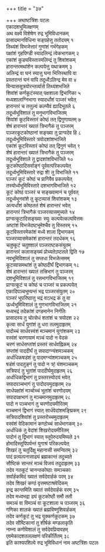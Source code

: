 +++
title = "३७"

+++
अथाष्टत्रिंशः पटलः  
एकादशभूमिलक्षणम्  
अथ वक्ष्ये विशेषेण रुद्र भूमिविधानकम्  
प्रासादमानविधिना सङ्ग्रहेत्तु ततोदयम् १  
तिथ्यंशं विभजेत्तारं गुणांशं गर्भगेहकम्  
पक्षांशं गृहपिण्डी स्यादलिन्द्रं त्वेकभागकम् २  
एकांशं कुड्यविस्तारमलिन्द्रं तु शिवांशकम्  
हारान्तरमथांशेन कल्पयेत्तु यथाक्रमम् ३  
अलिन्द्रं वा घनं स्यात्तु घना भित्तिरथापि वा  
प्रस्तरान्तं घनं वापि तदूर्ध्वेऽलिन्द्र मेव वा ४  
विन्याससूत्रयोरन्तर्व्यासे तिथ्यंशभजिते  
शिवांशं कर्णकूटंस्यात् पक्षशाला द्विभागिका ५  
मध्यशालाग्निभागा स्यादर्धांशं पञ्जरं भवेत्  
हारान्तरं च तत्तुल्यं कल्प्यैवं ह्यादिभूतले ६  
तदूर्ध्वभूविशालं तु मनुभागविभाजितम्  
शिवांशं कूटविस्तारं कोष्ठं तत् द्विगुणायतम् ७  
शेषं हारान्तरं ख्यातं त्रिभागैकं तु पञ्जरम्  
पञ्जरकूटकोष्ठानां सङ्ख्या तु प्राग्वदेव हि ८  
तदूर्ध्वभूमिविस्तारे त्रयोदशांशभाजिते  
एकांशं कूटविस्तारं कोष्ठं तत् द्विगुणं भवेत् ९  
शेषं हारान्तरं ख्यातं त्रिभागैकं तु पञ्जरम्  
तदूर्ध्वभूविशाले तु द्वादशांशविभाजिते १०  
कूटकोष्ठादिसर्वाङ्गं पूर्ववत्परिकल्पयेत्  
तदूर्ध्वभूमिविस्तारे रुद्रा शें\! तु विभाजिते ११  
पञ्जरं कूटं कोष्ठं च प्रागिवैव प्रकल्पयेत्  
तस्योर्ध्वभूमिविस्तारे दशभागविभाजिते १२  
कूटं कोष्ठं पञ्जरं च सङ्ख्यामानं च पूर्ववत्  
तदूर्ध्वभूनवांशे तु कूटव्यासं शिवांशकम् १३  
अत्यर्धांशं कोष्ठततं शेषं हारान्तरं भवेत्  
हारान्तरं त्रिभागैकं पञ्जरव्यासमुच्यते १४  
प्राग्वत्कूटादिसङ्ख्याः स्युः कल्पयेत्कल्पवित्तमः  
अष्टांशं विभजेदष्टभूमेश्चैव तु विस्तरम् १५  
कूटविस्तारमेकांशं मध्ये शाला द्विभागकम्  
पञ्जरव्यासमेकांशं हारान्तरं तदर्धकम् १६  
चतुष्कूटं चतुश्शालं पञ्जराष्टकसंयुतम्  
हारान्तरं कलासङ्ख्यं प्रोच्यतेऽष्टतले द्विति १७  
नवभूमिविशालं तु सप्तधा विभजेत्समम्  
कूटव्यासमथांशं तु कोष्ठदीर्घं द्विभागकम् १८  
शेषं हारान्तरं ख्यातं तत्त्रिभागं तु पञ्जरम्  
दशभूमिविशालं तु रसभागविभाजितम् १९  
प्राग्वत्कूटं च कोष्ठं च पञ्जरं च प्रकल्पयेत्  
एकादिपञ्चभूम्यन्तं भद्र पञ्जरसंयुतम् २०  
पञ्जरं भूपरिष्ठात्तु भद्रं वाऽभद्र कं तु वा  
ऊर्ध्वभूमिविशालं तु गुणभागविभाजितम् २१  
मध्यभद्रं तदेकांशं दण्डमानेन निर्गतिः  
प्रासादस्य तु चोत्सेधं शतांशं च त्रयोदश २२  
कृत्वा सार्धं युगांशं तु धरा तलमुदाहृतम्  
पादोच्चं सार्धवस्वंशं मञ्चमानं युगांशकम् २३  
वस्वंशं चरणायामं मञ्चं पादो न वेदकं  
चरणं सार्धसप्तांशं प्रस्तरं सार्धवह्निकम् २४  
सप्तांशं पाददीर्घं तु सपादाग्न्यंशमञ्चकम्  
अर्धाधिकषडंशं तु पादमग्न्यंशमञ्चकम् २५  
षडंशं पादतुङ्गं तु पादो न त्र्\! यंशमञ्चकम्  
सत्रिपादं तु भूतांशं पाददीर्घमुदाहृतम् २६  
अर्धाधिकद्विभागं तु प्रस्तरस्योदयं भवेत्  
सपादपञ्चभागं तु पादोदयमुदाहृतम् २७  
सार्धपक्षांशं मञ्चोच्चं भूतांशं चरणोदयम्  
सपादपक्षभागं तु मञ्चमानमुदाहृतम् २८  
पादो न पञ्चभागं तु चरणोदयमीरितम्  
मञ्चमानं द्विभागं स्यात् सार्धवेदांशमङ्घ्रिकम् २९  
सत्रिपादशिवांशं तु प्रस्तरोच्चमुदाहृतम्  
वस्वंशं वेदिकामानं कण्ठोच्चं सार्धभागकम् ३०  
अर्धाधिकं तु वेदांशं शिखरोदयमीरितम्  
पादोनं तु द्विभागं स्यात् स्तूपेरुदयमिष्यते ३१  
होमादिस्तूपिपर्यन्तं युगाश्रं परिकल्पयेत्  
शिखरं तु चतुर्दिक्षु महानासी समन्वितम् ३२  
पादं प्रत्यल्पनासाढ्यं ब्रह्मकान्तं तदुच्यते  
सौष्टिकं सान्तरं मञ्चं विजयं तदुदाहृतम् ३३  
तदेव नतकूटं चानन्तकोष्ठाः समञ्चकाः  
सर्वार्हकमिदं ख्यातं सर्वदेवार्हकं परम् ३४  
तदेव शिखरं कण्ठं वृत्तमष्टाश्रवेदिकम्  
इन्द्र कान्तमिति ख्यातं सर्वदेवार्हकं वरम् ३५  
तदेव मध्यभद्रा ढ्यं कूटकोष्ठौ समौ ततौ  
समञ्चं वा विमञ्चं वा कूटशाला च पञ्जरम् ३६  
गणिका शालकं ख्यातं ब्रह्मविष्णुशिवार्हकम्  
तदेव कर्णकूटं तु भद्र युक्कर्णकूटकम् ३७  
तदेव सौष्टिकानां तु शीर्षकं मण्डलाकृति  
नाम्ना कर्णविशालं तु सर्वदेवप्रियावहम्  
एवमेकादशतललक्षणं परिकीर्तितम् ३८  
इति काश्यपशिल्पे रुद्र भूमिविधानं नाम अष्टत्रिंशः पटलः  
   
